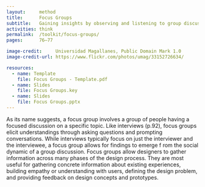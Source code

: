 ```yaml
---
layout:     method
title:      Focus Groups
subtitle:   Gaining insights by observing and listening to group discussions
activities: think
permalink:  /toolkit/focus-groups/
pages:      76–77

image-credit:     Universidad Magallanes, Public Domain Mark 1.0
image-credit-url: https://www.flickr.com/photos/umag/33152726634/

resources:
  - name: Template
    file: Focus Groups - Template.pdf
  - name: Slides
    file: Focus Groups.key
  - name: Slides
    file: Focus Groups.pptx
---
```


As its name suggests, a focus group involves a group of people having a focused discussion on a specific topic. Like interviews (p.92), focus groups elicit understandings through asking questions and prompting conversations. While interviews typically focus on just the interviewer and the interviewee, a focus group allows for findings to emerge f rom the social dynamic of a group discussion. Focus groups allow designers to gather information across many phases of the design process. They are most useful for gathering concrete information about existing experiences, building empathy or understanding with users, defining the design problem, and providing feedback on design concepts and prototypes.